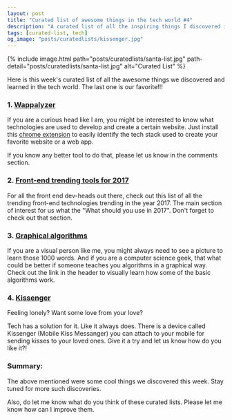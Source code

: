 ```yaml
---
layout: post
title: "Curated list of awesome things in the tech world #4"
description: "A curated list of all the inspiring things I discovered in the tech world this week. It includes great people I met, cool startups I came across and incredible solutions to tech problems I solved."
tags: [curated-list, tech]
og_image: "posts/curatedlists/kissenger.jpg"
---
```


{% include image.html path="posts/curatedlists/santa-list.jpg" path-detail="posts/curatedlists/santa-list.jpg" alt="Curated List" %}

Here is this week's curated list of all the awesome things we discovered and learned in the tech world. The last one is our favorite!!!


### 1. [Wappalyzer](https://wappalyzer.com/)
If you are a curious head like I am, you might be interested to know what technologies are used to develop and create a certain website. Just install this [chrome extension](https://chrome.google.com/webstore/detail/wappalyzer/gppongmhjkpfnbhagpmjfkannfbllamg?hl=en) to easily identify the tech stack used to create your favorite website or a web app.

If you know any better tool to do that, please let us know in the comments section.


### 2. [Front-end trending tools for 2017](https://www.sitepoint.com/front-end-tooling-trends-2017/?utm_source=frontendfocus&utm_medium=email)
For all the front end dev-heads out there, check out this list of all the trending front-end technologies trending in the year 2017. The main section of interest for us what the "What should you use in 2017". Don't forget to check out that section.


### 3. [Graphical algorithms](https://illustrated-algorithms.now.sh/quicksort?utm_source=hackernewsletter&utm_medium=email&utm_term=show_hn)
If you are a visual person like me, you might always need to see a picture to learn those 1000 words. And if you are a computer science geek, that what could be better if someone teaches you algorithms in a graphical way. Check out the link in the header to visually learn how some of the basic algorithms work.


### 4. [Kissenger](http://gizmodo.com/robot-phone-device-transmits-kisses-to-your-loved-ones-1790482894)
Feeling lonely? Want some love from your love?

Tech has a solution for it. Like it always does. There is a device called Kissenger (Mobile Kiss Messanger) you can attach to your mobile for sending kisses to your loved ones. Give it a try and let us know how do you like it?!


### Summary:
The above mentioned were some cool things we discovered this week. Stay tuned for more such discoveries.

Also, do let me know what do you think of these curated lists. Please let me know how can I improve them.
